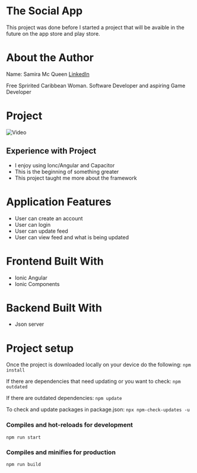 # The Social App

This project was done before I started a project that will be avaible in the future on the app store and play store. 

# About the Author

Name: Samira Mc Queen
[LinkedIn](https://www.linkedin.com/in/samira-mc-queen-1882431a7/)

Free Spririted Caribbean Woman.
Software Developer and aspiring Game Developer

# Project 

![Video](src/assets/social-app.gif)

## Experience with Project

- I enjoy using Ionc/Angular and Capacitor
- This is the beginning of something greater
- This project taught me more about the framework

# Application Features

- User can create an account
- User can login
- User can update feed
- User can view feed and what is being updated

# Frontend Built With

- Ionic Angular
- Ionic Components

# Backend Built With

- Json server

# Project setup

Once the project is downloaded locally on your device do the following:
`
npm install
`

If there are dependencies that need updating or you want to check:
`
npm outdated
`

If there are outdated dependencies:
`
npm update
`

To check and update packages in package.json:
`
npx npm-check-updates -u
`

### Compiles and hot-reloads for development

`
npm run start
`

### Compiles and minifies for production

`
npm run build
`
